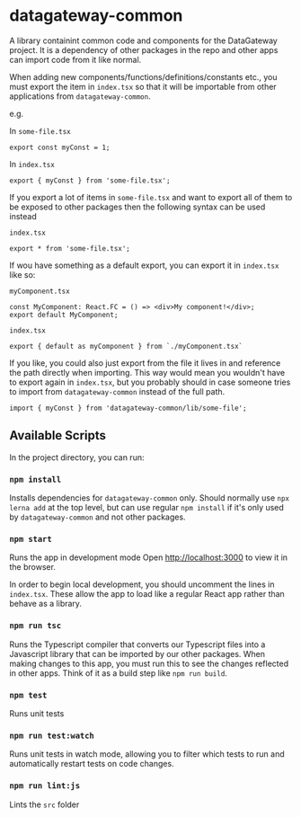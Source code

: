 # datagateway-common

A library containint common code and components for the DataGateway project.
It is a dependency of other packages in the repo and other apps can import code from it
like normal.

When adding new components/functions/definitions/constants etc., you must export the item
in `index.tsx` so that it will be importable from other applications from `datagateway-common`.

e.g.

In `some-file.tsx`

```
export const myConst = 1;
```

In `index.tsx`

```
export { myConst } from 'some-file.tsx';
```

If you export a lot of items in `some-file.tsx` and want to export all of them to be exposed to other packages
then the following syntax can be used instead

`index.tsx`

```
export * from 'some-file.tsx';
```

If wou have something as a default export, you can export it in `index.tsx` like so:

`myComponent.tsx`

```
const MyComponent: React.FC = () => <div>My component!</div>;
export default MyComponent;
```

`index.tsx`

```
export { default as myComponent } from `./myComponent.tsx`
```

If you like, you could also just export from the file it lives in and reference the path directly
when importing. This way would mean you wouldn't have to export again in `index.tsx`, but you probably
should in case someone tries to import from `datagateway-common` instead of the full path.

```
import { myConst } from 'datagateway-common/lib/some-file';
```

## Available Scripts

In the project directory, you can run:

### `npm install`

Installs dependencies for `datagateway-common` only. Should normally use `npx lerna add` at the
top level, but can use regular `npm install` if it's only used by `datagateway-common` and not other
packages.

### `npm start`

Runs the app in development mode
Open [http://localhost:3000](http://localhost:3000) to view it in the browser.

In order to begin local development, you should uncomment the lines in `index.tsx`.
These allow the app to load like a regular React app rather than behave as a library.

### `npm run tsc`

Runs the Typescript compiler that converts our Typescript files into a Javascript library
that can be imported by our other packages. When making changes to this app, you must run
this to see the changes reflected in other apps. Think of it as a build step like `npm run build`.

### `npm test`

Runs unit tests

### `npm run test:watch`

Runs unit tests in watch mode, allowing you to filter which tests to run and automatically restart tests on code changes.

### `npm run lint:js`

Lints the `src` folder
